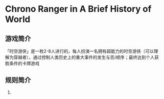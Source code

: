 # Chrono Ranger in A Brief History of World

##  游戏简介

「时空游侠」是一枚2-8人进行的，每人扮演一名拥有超能力的时空游侠（可以理解为穿越者），通过控制人类历史上的重大事件的发生与否/顺序；最终达到个人获胜条件的卡牌游戏

##  规则简介

1.  